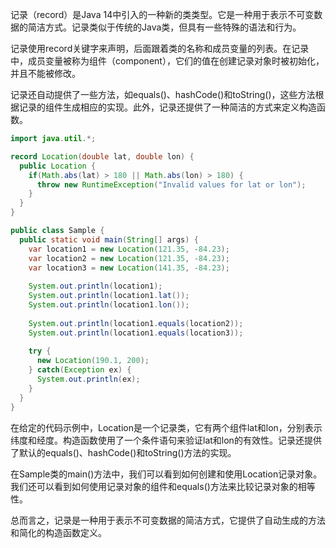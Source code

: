 记录（record）是Java 14中引入的一种新的类类型。它是一种用于表示不可变数据的简洁方式。记录类似于传统的Java类，但具有一些特殊的语法和行为。  
  
记录使用record关键字来声明，后面跟着类的名称和成员变量的列表。在记录中，成员变量被称为组件（component），它们的值在创建记录对象时被初始化，并且不能被修改。  
  
记录还自动提供了一些方法，如equals()、hashCode()和toString()，这些方法根据记录的组件生成相应的实现。此外，记录还提供了一种简洁的方式来定义构造函数。  

```java
import java.util.*;

record Location(double lat, double lon) {
  public Location {
    if(Math.abs(lat) > 180 || Math.abs(lon) > 180) {
      throw new RuntimeException("Invalid values for lat or lon");
    }
  }
}

public class Sample {  
  public static void main(String[] args) {
    var location1 = new Location(121.35, -84.23);
    var location2 = new Location(121.35, -84.23);
    var location3 = new Location(141.35, -84.23);
    
    System.out.println(location1);
    System.out.println(location1.lat());
    System.out.println(location1.lon());
    
    System.out.println(location1.equals(location2));
    System.out.println(location1.equals(location3));
    
    try {
      new Location(190.1, 200);
    } catch(Exception ex) {
      System.out.println(ex);
    }
  }
}
```
  
在给定的代码示例中，Location是一个记录类，它有两个组件lat和lon，分别表示纬度和经度。构造函数使用了一个条件语句来验证lat和lon的有效性。记录还提供了默认的equals()、hashCode()和toString()方法的实现。  
  
在Sample类的main()方法中，我们可以看到如何创建和使用Location记录对象。我们还可以看到如何使用记录对象的组件和equals()方法来比较记录对象的相等性。  
  
总而言之，记录是一种用于表示不可变数据的简洁方式，它提供了自动生成的方法和简化的构造函数定义。

